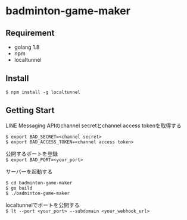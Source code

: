 # badminton-game-maker
## Requirement
* golang 1.8
* npm
* localtunnel

## Install
`$ npm install -g localtunnel`

## Getting Start
LINE Messaging APIのchannel secretとchannel access tokenを取得する
```
$ export BAD_SECRET=<channel secret>
$ export BAD_ACCESS_TOKEN=<channel access token>
```

公開するポートを登録  
`$ export BAD_PORT=<your_port>`

サーバーを起動する  
```
$ cd badminton-game-maker
$ go build
$ ./badminton-game-maker
```

localtunnelでポートを公開する  
`$ lt --port <your_port> --subdomain <your_webhook_url>`

